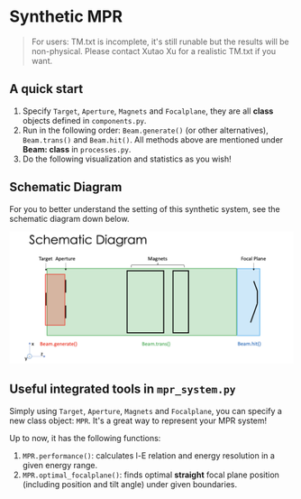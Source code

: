 # Synthetic MPR

> For users: TM.txt is incomplete, it's still runable but the results will be non-physical. Please contact Xutao Xu for a realistic TM.txt if you want.

## A quick start

1. Specify `Target`, `Aperture`, `Magnets` and `Focalplane`, they are all **class** objects defined in `components.py`.
2. Run in the following order: `Beam.generate()` (or other alternatives), `Beam.trans()` and `Beam.hit()`. All methods above are mentioned under **Beam: class** in `processes.py`.
3. Do the following visualization and statistics as you wish!

## Schematic Diagram

For you to better understand the setting of this synthetic system, see the schematic diagram down below.

![4 components and 3 processes, that's all you could expect!](./readme_imgs/Diagram.png)

## Useful integrated tools in `mpr_system.py`

Simply using `Target`, `Aperture`, `Magnets` and `Focalplane`, you can specify a new class object: `MPR`. It's a great way to represent your MPR system!

Up to now, it has the following functions:

1. `MPR.performance()`: calculates l-E relation and energy resolution in a given energy range.
2. `MPR.optimal_focalplane()`: finds optimal **straight** focal plane position (including position and tilt angle) under given boundaries.
